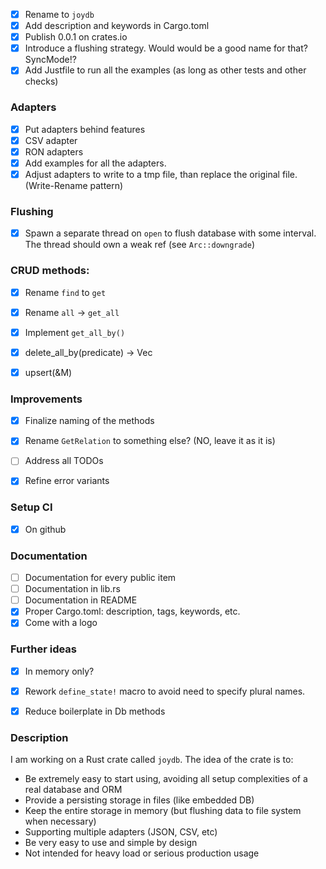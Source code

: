 - [x] Rename to `joydb`
- [x] Add description and keywords in Cargo.toml
- [x] Publish 0.0.1 on crates.io
- [x] Introduce a flushing strategy. Would would be a good name for that? SyncMode!?
- [x] Add Justfile to run all the examples (as long as other tests and other checks)

### Adapters

- [x] Put adapters behind features
- [x] CSV adapter
- [x] RON adapters
- [x] Add examples for all the adapters.
- [x] Adjust adapters to write to a tmp file, than replace the original file. (Write-Rename pattern)

### Flushing
- [x] Spawn a separate thread on `open` to flush database with some interval. The thread should own a weak ref (see `Arc::downgrade`)


### CRUD methods:
- [x] Rename `find` to `get`
- [x] Rename `all` -> `get_all`
- [x] Implement `get_all_by()`
- [x] delete_all_by(predicate) -> Vec<M>
- [x] upsert(&M)


### Improvements
- [x] Finalize naming of the methods
- [x] Rename `GetRelation` to something else? (NO, leave it as it is)
- [ ] Address all TODOs
- [x] Refine error variants


### Setup CI
- [x] On github


### Documentation
- [ ] Documentation for every public item
- [ ] Documentation in lib.rs
- [ ] Documentation in README
- [x] Proper Cargo.toml: description, tags, keywords, etc.
- [x] Come with a logo

### Further ideas

- [x] In memory only?
- [x] Rework `define_state!` macro to avoid need to specify plural names.
- [x] Reduce boilerplate in Db methods


### Description

I am working on a Rust crate called `joydb`.
The idea of the crate is to:
- Be extremely easy to start using, avoiding all setup complexities of a real database and ORM
- Provide a persisting storage in files (like embedded DB)
- Keep the entire storage in memory (but flushing data to file system when necessary)
- Supporting multiple adapters (JSON, CSV, etc)
- Be very easy to use and simple by design
- Not intended for heavy load or serious production usage


